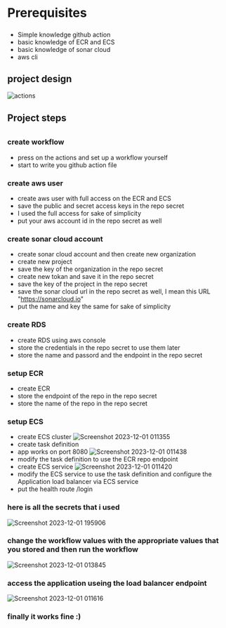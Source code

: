 # Prerequisites
#####
- Simple knowledge github action
- basic knowledge of ECR and ECS
- basic knowledge of sonar cloud
- aws cli

## project design 
![actions](https://github.com/AbdelrhmanAli123/CICD-github-action-sonarqube-ECR-ECS/assets/133269614/320b9930-d1ad-410c-83ec-97926bdb5f34)

## Project steps
######

### create workflow
- press on the actions and set up a workflow yourself
- start to write you github action file

### create aws user
- create aws user with full access on the ECR and ECS
- save the public and secret access keys in the repo secret
- I used the full access for sake of simplicity
- put your aws account id in the repo secret as well

### create sonar cloud account
- create sonar cloud account and then create new organization
- create new project 
- save the key of the organization in the repo secret
- create new tokan and save it in the repo secret
- save the key of the project in the repo secret
- save the sonar cloud url in the repo secret as well, I mean this URL "https://sonarcloud.io"
- put the name and key the same for sake of simplicity
  
### create RDS
- create RDS using aws console 
- store the credentials in the repo secret to use them later
- store the name and passord and the endpoint in the repo secret


### setup ECR 
- create ECR
- store the endpoint of the repo in the repo secret
- store the name of the repo in the repo secret

### setup ECS
- create ECS cluster
  ![Screenshot 2023-12-01 011355](https://github.com/AbdelrhmanAli123/CICD-github-action-sonarqube-ECR-ECS/assets/133269614/b8822095-a3b8-4651-8e1c-ca6395f43dae)
- create task definition
- app works on port 8080
  ![Screenshot 2023-12-01 011438](https://github.com/AbdelrhmanAli123/CICD-github-action-sonarqube-ECR-ECS/assets/133269614/916b60b1-089b-446e-b9cd-ac478b450cfa)
- modify the task definition to use the ECR repo endpoint
- create ECS service
  ![Screenshot 2023-12-01 011420](https://github.com/AbdelrhmanAli123/CICD-github-action-sonarqube-ECR-ECS/assets/133269614/565ce0ea-d389-4224-96f9-3612678c57d7)
-  modify the ECS service to use the task definition and configure the Application load balancer via ECS service
-  put the health route /login



### here is all the secrets that i used 

![Screenshot 2023-12-01 195906](https://github.com/AbdelrhmanAli123/CICD-github-action-sonarqube-ECR-ECS/assets/133269614/0e016004-b412-4801-b485-8393be82f089)


### change the workflow values with the appropriate values that you stored and then run the workflow 
![Screenshot 2023-12-01 013845](https://github.com/AbdelrhmanAli123/CICD-github-action-sonarqube-ECR-ECS/assets/133269614/f37dcef1-8d74-4eaf-86b0-f314c39edb95)

### access the application useing the load balancer endpoint 
![Screenshot 2023-12-01 011616](https://github.com/AbdelrhmanAli123/CICD-github-action-sonarqube-ECR-ECS/assets/133269614/4835c860-d6e0-464d-b3cb-08c6bb0ead63)

### finally it works fine :)
